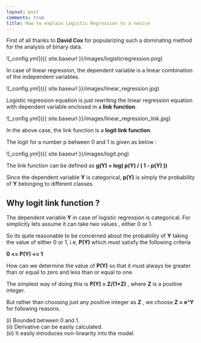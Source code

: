 ```yaml
---
layout: post
comments: true
title: How to explain Logistic Regression to a novice 
---
```

First of all thanks to **David Cox** for popularizing such a dominating method for the analysis of binary data.

![_config.yml]({{ site.baseurl }}/images/logisticregression.png)

In case of linear regression, the dependent variable is a linear combination of the independent variables.

![_config.yml]({{ site.baseurl }}/images/linear_regression.jpg)

Logistic regression equation is just rewriting the linear regression equation with dependent variable enclosed in a **link function**.

![_config.yml]({{ site.baseurl }}/images/linear_regression_link.jpg)

In the above case, the link function is a **logit link function**.

The logit for a number p between 0 and 1 is given as below :

![_config.yml]({{ site.baseurl }}/images/logit.png)

The link function can be defined as **g(Y) = log( p(Y) / ( 1 - p(Y) ))**

Since the dependent variable **Y** is categorical, **p(Y)** is simply the probability of **Y** belonging to different classes.

## Why logit link function ?

The dependent variable **Y** in case of logistic regression is categorical. For simplicity lets assume it can take two values , either 0 or 1.

So its quite reasonable to be concerned about the probability of **Y** taking the value of either 0 or 1, i.e, **P(Y)** which must satisfy the following criteria

**0 <= P(Y) <= 1**

How can we determine the value of **P(Y)** so that it must  always be greater than or equal to zero and less than or equal to one.

The simplest way of doing this is **P(Y) = Z/(1+Z)** , where **Z** is a positive integer.

But rather than choosing just any positive integer as **Z** , we choose **Z = e^Y** for following reasons.

(i) Bounded between 0 and 1.<br>
(ii) Derivative can be easily calculated.<br>
(iii) It easily introduces non-linearity into the model.





